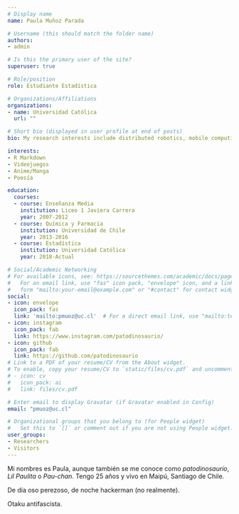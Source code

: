 ```yaml
---
# Display name
name: Paula Muñoz Parada

# Username (this should match the folder name)
authors:
- admin

# Is this the primary user of the site?
superuser: true

# Role/position
role: Estudiante Estadística

# Organizations/Affiliations
organizations:
- name: Universidad Católica
  url: ""

# Short bio (displayed in user profile at end of posts)
bio: My research interests include distributed robotics, mobile computing and programmable matter.

interests:
- R Markdown
- Videojuegos
- Anime/Manga
- Poesía

education:
  courses:
  - course: Enseñanza Media
    institution: Liceo 1 Javiera Carrera
    year: 2007-2012
  - course: Química y Farmacia
    institution: Universidad de Chile
    year: 2013-2016
  - course: Estadística
    institution: Universidad Católica
    year: 2018-Actual

# Social/Academic Networking
# For available icons, see: https://sourcethemes.com/academic/docs/page-builder/#icons
#   For an email link, use "fas" icon pack, "envelope" icon, and a link in the
#   form "mailto:your-email@example.com" or "#contact" for contact widget.
social:
- icon: envelope
  icon_pack: fas
  link: 'mailto:pmuoz@uc.cl'  # For a direct email link, use "mailto:test@example.org".
- icon: instagram
  icon_pack: fab
  link: https://www.instagram.com/patodinosaurio/
- icon: github
  icon_pack: fab
  link: https://github.com/patodinosaurio
# Link to a PDF of your resume/CV from the About widget.
# To enable, copy your resume/CV to `static/files/cv.pdf` and uncomment the lines below.
# - icon: cv
#   icon_pack: ai
#   link: files/cv.pdf

# Enter email to display Gravatar (if Gravatar enabled in Config)
email: "pmuoz@uc.cl"

# Organizational groups that you belong to (for People widget)
#   Set this to `[]` or comment out if you are not using People widget.
user_groups:
- Researchers
- Visitors
---
```


Mi nombres es Paula, aunque también se me conoce como *patodinosaurio*, 
*Lil Paulita* o *Pau-chan*. Tengo 25 años y vivo en Maipú, Santiago de Chile.

De día oso perezoso, de noche hackerman (no realmente).

Otaku antifascista.
